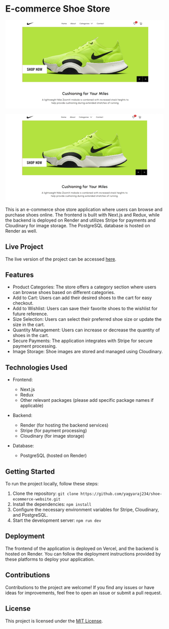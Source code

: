 # E-commerce Shoe Store

!['shoe store'](image.webp)

<p style="text-center">
  <img src="./image.webp" alt="E-commerce Shoe Store" width="500px">
</p>
This is an e-commerce shoe store application where users can browse and purchase shoes online. The frontend is built with Next.js and Redux, while the backend is deployed on Render and utilizes Stripe for payments and Cloudinary for image storage. The PostgreSQL database is hosted on Render as well.

## Live Project

The live version of the project can be accessed [here](https://shoeup.vercel.app/).

## Features

- Product Categories: The store offers a category section where users can browse shoes based on different categories.
- Add to Cart: Users can add their desired shoes to the cart for easy checkout.
- Add to Wishlist: Users can save their favorite shoes to the wishlist for future reference.
- Size Selection: Users can select their preferred shoe size or update the size in the cart.
- Quantity Management: Users can increase or decrease the quantity of shoes in the cart.
- Secure Payments: The application integrates with Stripe for secure payment processing.
- Image Storage: Shoe images are stored and managed using Cloudinary.

## Technologies Used

- Frontend:

  - Next.js
  - Redux
  - Other relevant packages (please add specific package names if applicable)

- Backend:

  - Render (for hosting the backend services)
  - Stripe (for payment processing)
  - Cloudinary (for image storage)

- Database:

  - PostgreSQL (hosted on Render)

## Getting Started

To run the project locally, follow these steps:

1.  Clone the repository: `git clone https://github.com/yagyaraj234/shoe-ecommerce-website.git`
2.  Install the dependencies: `npm install`
3.  Configure the necessary environment variables for Stripe, Cloudinary, and PostgreSQL.
4.  Start the development server: `npm run dev`

## Deployment

The frontend of the application is deployed on Vercel, and the backend is hosted on Render. You can follow the deployment instructions provided by these platforms to deploy your application.

## Contributions

Contributions to the project are welcome! If you find any issues or have ideas for improvements, feel free to open an issue or submit a pull request.

## License

This project is licensed under the [MIT License](https://opensource.org/licenses/MIT).
